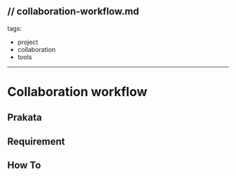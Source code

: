 // collaboration-workflow.md
---
tags:
  - project
  - collaboration
  - tools
---

# Collaboration workflow
## Prakata
## Requirement
## How To
